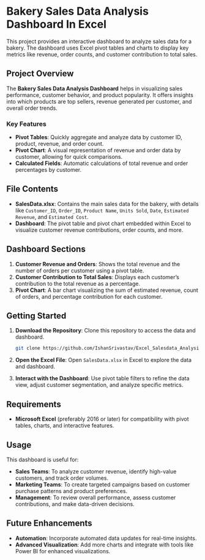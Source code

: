 # Bakery Sales Data Analysis Dashboard In Excel

This project provides an interactive dashboard to analyze sales data for a bakery. The dashboard uses Excel pivot tables and charts to display key metrics like revenue, order counts, and customer contribution to total sales. 

## Project Overview

The **Bakery Sales Data Analysis Dashboard** helps in visualizing sales performance, customer behavior, and product popularity. It offers insights into which products are top sellers, revenue generated per customer, and overall order trends.

### Key Features
- **Pivot Tables**: Quickly aggregate and analyze data by customer ID, product, revenue, and order count.
- **Pivot Chart**: A visual representation of revenue and order data by customer, allowing for quick comparisons.
- **Calculated Fields**: Automatic calculations of total revenue and order percentages by customer.

## File Contents

- **SalesData.xlsx**: Contains the main sales data for the bakery, with details like `Customer_ID`, `Order_ID`, `Product Name`, `Units Sold`, `Date`, `Estimated Revenue`, and `Estimated Cost`.
- **Dashboard**: The pivot table and pivot chart embedded within Excel to visualize customer revenue contributions, order counts, and more.

## Dashboard Sections

1. **Customer Revenue and Orders**: Shows the total revenue and the number of orders per customer using a pivot table.
2. **Customer Contribution to Total Sales**: Displays each customer’s contribution to the total revenue as a percentage.
3. **Pivot Chart**: A bar chart visualizing the sum of estimated revenue, count of orders, and percentage contribution for each customer.

## Getting Started

1. **Download the Repository**: Clone this repository to access the data and dashboard.
   ```bash
   git clone https://github.com/IshanSrivastav/Excel_Salesdata_Analysis.git
    ```
2. **Open the Excel File**: Open `SalesData.xlsx` in Excel to explore the data and dashboard.

3. **Interact with the Dashboard**: Use pivot table filters to refine the data view, adjust customer segmentation, and analyze specific metrics.

## Requirements

- **Microsoft Excel** (preferably 2016 or later) for compatibility with pivot tables, charts, and interactive features.

## Usage

This dashboard is useful for:

- **Sales Teams**: To analyze customer revenue, identify high-value customers, and track order volumes.
- **Marketing Teams**: To create targeted campaigns based on customer purchase patterns and product preferences.
- **Management**: To review overall performance, assess customer contributions, and make data-driven decisions.

## Future Enhancements

- **Automation**: Incorporate automated data updates for real-time insights.
- **Advanced Visualization**: Add more charts and integrate with tools like Power BI for enhanced visualizations.
